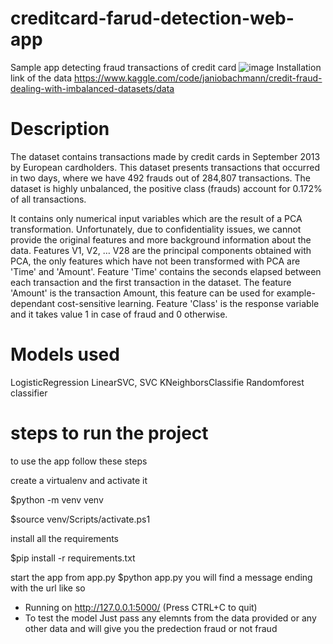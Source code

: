 # creditcard-farud-detection-web-app
Sample app detecting fraud transactions of credit card 
![image](https://user-images.githubusercontent.com/60258264/188268476-b9db4579-eeee-4024-a6b6-0fb5171b478c.png)
Installation
link of the data https://www.kaggle.com/code/janiobachmann/credit-fraud-dealing-with-imbalanced-datasets/data

# Description 

The dataset contains transactions made by credit cards in September 2013 by European cardholders.
This dataset presents transactions that occurred in two days, where we have 492 frauds out of 284,807 transactions. The dataset is highly unbalanced, the positive class (frauds) account for 0.172% of all transactions.

It contains only numerical input variables which are the result of a PCA transformation. Unfortunately, due to confidentiality issues, we cannot provide the original features and more background information about the data. Features V1, V2, … V28 are the principal components obtained with PCA, the only features which have not been transformed with PCA are 'Time' and 'Amount'. Feature 'Time' contains the seconds elapsed between each transaction and the first transaction in the dataset. The feature 'Amount' is the transaction Amount, this feature can be used for example-dependant cost-sensitive learning. Feature 'Class' is the response variable and it takes value 1 in case of fraud and 0 otherwise.

# Models used 

LogisticRegression
LinearSVC, SVC
KNeighborsClassifie
Randomforest classifier



# steps to run the project 

to use the app follow these steps

create a virtualenv and activate it

$python -m venv venv

$source venv/Scripts/activate.ps1

install all the requirements

$pip install -r requirements.txt


start the app from app.py
$python app.py
you will find a message ending with the url like so

 * Running on http://127.0.0.1:5000/ (Press CTRL+C to quit)
 * To test the model Just pass any elemnts from the data provided or any other data and will give you the predection fraud or not fraud 
